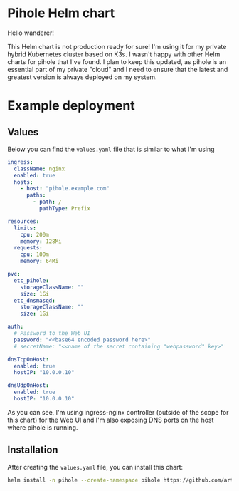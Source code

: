 # Pihole Helm chart

Hello wanderer!

This Helm chart is not production ready for sure! I'm using it for my private hybrid Kubernetes cluster based on K3s. I wasn't happy with other Helm charts for pihole that I've found.
I plan to keep this updated, as pihole is an essential part of my private "cloud" and I need to ensure that the latest and greatest version is always deployed on my system.

# Example deployment

## Values

Below you can find the `values.yaml` file that is similar to what I'm using

```yaml
ingress:
  className: nginx
  enabled: true
  hosts:
    - host: "pihole.example.com"
      paths:
        - path: /
          pathType: Prefix

resources:
  limits:
    cpu: 200m
    memory: 128Mi
  requests:
    cpu: 100m
    memory: 64Mi

pvc:
  etc_pihole:
    storageClassName: ""
    size: 1Gi
  etc_dnsmasqd:
    storageClassName: ""
    size: 1Gi

auth:
  # Password to the Web UI
  password: "<<base64 encoded password here>"
  # secretName: "<<name of the secret containing "webpassword" key>"

dnsTcpOnHost:
  enabled: true
  hostIP: "10.0.0.10"

dnsUdpOnHost:
  enabled: true
  hostIP: "10.0.0.10"
```

As you can see, I'm using ingress-nginx controller (outside of the scope for this chart) for the Web UI and I'm also exposing DNS ports on the host where pihole is running.

## Installation

After creating the `values.yaml` file, you can install this chart:

```bash
helm install -n pihole --create-namespace pihole https://github.com/artur-borys/pihole-helm/releases/download/0.1.0/pihole-0.1.0.tgz -f values.yaml
```
